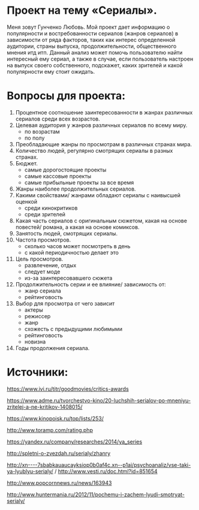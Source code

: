 # Проект на тему «Сериалы».

Меня зовут Гунченко Любовь. Мой проект дает информацию о популярности и востребованности сериалов (жанров сериалов) в зависимости от ряда факторов, таких как интерес определенной аудитории, страны выпуска, продолжительности, общественного мнения итд итп. Данный анализ может помочь пользователю найти интересный ему сериал, а также в случае, если пользователь настроен на выпуск своего собственного, подскажет, каких зрителей и какой популярности ему стоит ожидать. 

# Вопросы для проекта:





1. Процентное соотношение заинтересованности в жанрах различных сериалов среди всех возрастов.
2. Целевая аудитория у жанров различных сериалов по всему миру.
    * по возрастам
    * по полу
3. Преобладающие жанры по просмотрам в различных странах мира.
4. Количество людей, регулярно смотрящих сериалы в разных странах.
5. Бюджет.
    * самые дорогостоящие проекты
    * самые кассовые проекты
    * самые прибыльные проекты за все время
6. Жанры наиболее продолжительных сериалов.
7. Какими свойствами/ жанрами обладают сериалы с наивысшей оценкой
    * среди кинокритиков
    * среди зрителей
8. Какая часть сериалов с оригинальным сюжетом, какая на основе повестей/ романа, а какая на основе комиксов.
9. Занятость людей, смотрящих сериалы.
10. Частота просмотров.
    * сколько часов может посмотреть в день
    * с какой периодичностью делает это
11. Цель просмотров.
    * развлечение, отдых
    * следует моде
    * из-за заинтересовавшего сюжета
12. Продолжительность серии и ее влияние/ зависимость от:
    * жанр сериала
    * рейтинговость
13. Выбор для просмотра от чего зависит
    * актеры
    * режиссер
    * жанр
    * схожесть с предыдущими любимыми
    * рейтинговость
    * новизна
14. Годы продолжения сериала.



# Источники:

https://www.ivi.ru/titr/goodmovies/critics-awards

https://www.adme.ru/tvorchestvo-kino/20-luchshih-serialov-po-mneniyu-zritelej-a-ne-kritikov-1408015/

https://www.kinopoisk.ru/top/lists/253/

http://www.toramp.com/rating.php

https://yandex.ru/company/researches/2014/ya_series

http://spletni-o-zvezdah.ru/serialy/zhanry

http://xn----7sbabkauaucayksiop0b0af4c.xn--p1ai/psychoanaliz/vse-taki-ya-lyublyu-serialy/ / http://www.vesti.ru/doc.html?id=851654

http://www.popcornnews.ru/news/163943

http://www.huntermania.ru/2012/11/pochemu-i-zachem-lyudi-smotryat-serialy/
